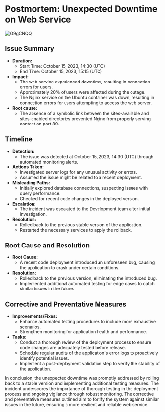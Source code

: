 # Postmortem: Unexpected Downtime on Web Service

![G9gCNQQ](https://github.com/nuuxcode/alx-system_engineering-devops/assets/24565896/8ad5fb26-f1be-4871-b51b-6c41e28fbb54)

## Issue Summary

- **Duration:**
  - Start Time: October 15, 2023, 14:30 (UTC)
  - End Time: October 15, 2023, 15:15 (UTC)
- **Impact:**
  - The web service experienced downtime, resulting in connection errors for users.
  - Approximately 20% of users were affected during the outage.
  - The Nginx service on the Ubuntu container was down, resulting in connection errors for users attempting to access the web server.
- **Root cause:**
  - The absence of a symbolic link between the sites-available and sites-enabled directories prevented Nginx from properly serving content on port 80.

## Timeline

- **Detection:**
  - The issue was detected at October 15, 2023, 14:30 (UTC) through automated monitoring alerts.
- **Actions Taken:**
  - Investigated server logs for any unusual activity or errors.
  - Assumed the issue might be related to a recent deployment.
- **Misleading Paths:**
  - Initially explored database connections, suspecting issues with query performance.
  - Checked for recent code changes in the deployed version.
- **Escalation:**
  - The incident was escalated to the Development team after initial investigation.
- **Resolution:**
  - Rolled back to the previous stable version of the application.
  - Restarted the necessary services to apply the rollback.

## Root Cause and Resolution

- **Root Cause:**
  - A recent code deployment introduced an unforeseen bug, causing the application to crash under certain conditions.
- **Resolution:**
  - Rolled back to the previous version, eliminating the introduced bug.
  - Implemented additional automated testing for edge cases to catch similar issues in the future.

## Corrective and Preventative Measures

- **Improvements/Fixes:**
  - Enhance automated testing procedures to include more exhaustive scenarios.
  - Strengthen monitoring for application health and performance.
- **Tasks:**
  - Conduct a thorough review of the deployment process to ensure code changes are adequately tested before release.
  - Schedule regular audits of the application's error logs to proactively identify potential issues.
  - Implement a post-deployment validation step to verify the stability of the application.

In conclusion, the unexpected downtime was promptly addressed by rolling back to a stable version and implementing additional testing measures. The incident underscores the importance of thorough testing in the deployment process and ongoing vigilance through robust monitoring. The corrective and preventative measures outlined aim to fortify the system against similar issues in the future, ensuring a more resilient and reliable web service.
